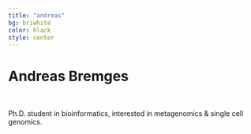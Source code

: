 ```yaml
---
title: "andreas"
bg: briwhite
color: black
style: center
---
```


# Andreas Bremges

<br/>

Ph.D. student in bioinformatics, interested in metagenomics & single cell genomics.
